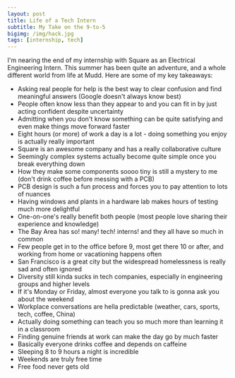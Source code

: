 ```yaml
---
layout: post
title: Life of a Tech Intern
subtitle: My Take on the 9-to-5
bigimg: /img/hack.jpg
tags: [internship, tech]
---
```


I'm nearing the end of my internship with Square as an Electrical Engineering Intern. This summer has been quite an adventure, and a whole different world from life at Mudd. Here are some of my key takeaways:
- Asking real people for help is the best way to clear confusion and find meaningful answers (Google doesn't always know best)
- People often know less than they appear to and you can fit in by just acting confident despite uncertainty
- Admitting when you don't know something can be quite satisfying and even make things move forward faster
- Eight hours (or more) of work a day is a lot - doing something you enjoy is actually really important
- Square is an awesome company and has a really collaborative culture
- Seemingly complex systems actually become quite simple once you break everything down
- How they make some components soooo tiny is still a mystery to me (don't drink coffee before messing with a PCB)
- PCB design is such a fun process and forces you to pay attention to lots of nuances
- Having windows and plants in a hardware lab makes hours of testing much more delightful
- One-on-one's really benefit both people (most people love sharing their experience and knowledge)
- The Bay Area has so! many! tech! interns! and they all have so much in common
- Few people get in to the office before 9, most get there 10 or after, and working from home or vacationing happens often
- San Francisco is a great city but the widespread homelessness is really sad and often ignored
- Diversity still kinda sucks in tech companies, especially in engineering groups and higher levels
- If it's Monday or Friday, almost everyone you talk to is gonna ask you about the weekend
- Workplace conversations are hella predictable (weather, cars, sports, tech, coffee, China)
- Actually doing something can teach you so much more than learning it in a classroom
- Finding genuine friends at work can make the day go by much faster
- Basically everyone drinks coffee and depends on caffeine
- Sleeping 8 to 9 hours a night is incredible
- Weekends are truly free time
- Free food never gets old
